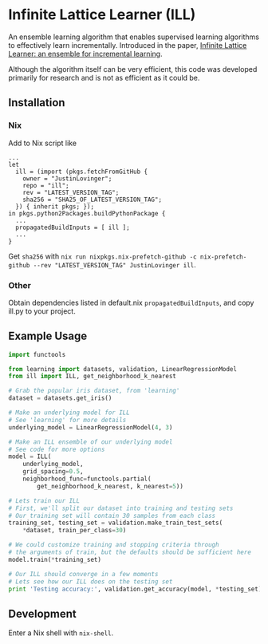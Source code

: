 # Infinite Lattice Learner (ILL)

An ensemble learning algorithm
that enables supervised learning algorithms
to effectively learn incrementally.
Introduced in the paper,
[Infinite Lattice Learner: an ensemble for incremental learning](https://www.justinlovinger.com/file/infinite-lattice-learner.pdf).

Although the algorithm itself can be very efficient,
this code was developed primarily for research
and is not as efficient as it could be.

## Installation

### Nix

Add to Nix script like

```
...
let
  ill = (import (pkgs.fetchFromGitHub {
    owner = "JustinLovinger";
    repo = "ill";
    rev = "LATEST_VERSION_TAG";
    sha256 = "SHA25_OF_LATEST_VERSION_TAG";
  }) { inherit pkgs; });
in pkgs.python2Packages.buildPythonPackage {
  ...
  propagatedBuildInputs = [ ill ];
  ...
}
```

Get `sha256`
with `nix run nixpkgs.nix-prefetch-github -c nix-prefetch-github --rev "LATEST_VERSION_TAG" JustinLovinger ill`.

### Other

Obtain dependencies listed in default.nix `propagatedBuildInputs`,
and copy ill.py to your project.

## Example Usage

```py
import functools

from learning import datasets, validation, LinearRegressionModel
from ill import ILL, get_neighborhood_k_nearest

# Grab the popular iris dataset, from 'learning'
dataset = datasets.get_iris()

# Make an underlying model for ILL
# See 'learning' for more details
underlying_model = LinearRegressionModel(4, 3)

# Make an ILL ensemble of our underlying model
# See code for more options
model = ILL(
    underlying_model,
    grid_spacing=0.5,
    neighborhood_func=functools.partial(
        get_neighborhood_k_nearest, k_nearest=5))

# Lets train our ILL
# First, we'll split our dataset into training and testing sets
# Our training set will contain 30 samples from each class
training_set, testing_set = validation.make_train_test_sets(
    *dataset, train_per_class=30)

# We could customize training and stopping criteria through
# the arguments of train, but the defaults should be sufficient here
model.train(*training_set)

# Our ILL should converge in a few moments
# Lets see how our ILL does on the testing set
print 'Testing accuracy:', validation.get_accuracy(model, *testing_set)
```

## Development

Enter a Nix shell with `nix-shell`.
